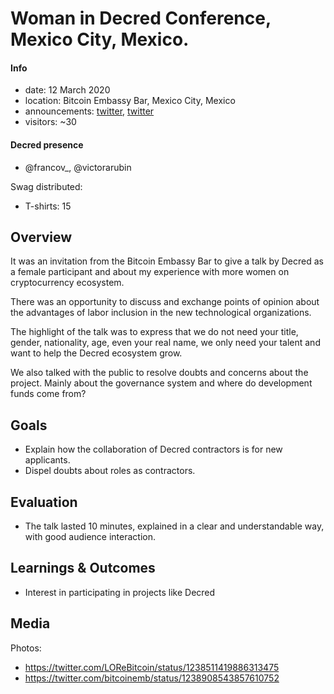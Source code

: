 # Woman in Decred Conference, Mexico City, Mexico.

#### Info

- date: 12 March 2020
- location: Bitcoin Embassy Bar, Mexico City, Mexico
- announcements: [twitter](https://twitter.com/Decred_ES/status/1238150119645732864), [twitter](https://twitter.com/bitcoinemb/status/1233500964566523911)
- visitors: ~30

#### Decred presence
- @francov_, @victorarubin

Swag distributed:
- T-shirts: 15

## Overview
It was an invitation from the Bitcoin Embassy Bar to give a talk by Decred as a female participant and about my experience with more women on cryptocurrency ecosystem.

There was an opportunity to discuss and exchange points of opinion about the advantages of labor inclusion in the new technological organizations.

The highlight of the talk was to express that we do not need your title, gender, nationality, age, even your real name, we only need your talent and want to help the Decred ecosystem grow.

We also talked with the public to resolve doubts and concerns about the project. Mainly about the governance system and where do development funds come from?

## Goals
 - Explain how the collaboration of Decred contractors is for new applicants.
 - Dispel doubts about roles as contractors.

## Evaluation
  - The talk lasted 10 minutes, explained in a clear and understandable way, with good audience interaction.

## Learnings & Outcomes
  - Interest in participating in projects like Decred

## Media

Photos:
  - https://twitter.com/LOReBitcoin/status/1238511419886313475
  - https://twitter.com/bitcoinemb/status/1238908543857610752
